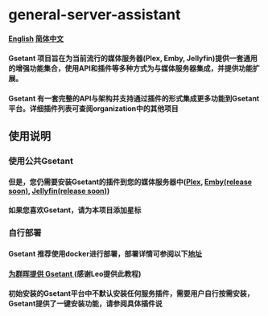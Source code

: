 # general-server-assistant

#### [English](README.md) [简体中文](README-cn.md)
#### Gsetant 项目旨在为当前流行的媒体服务器(Plex, Emby, Jellyfin)提供一套通用的增强功能集合，使用API和插件等多种方式为与媒体服务器集成，并提供功能扩展。

#### Gsetant 有一套完整的API与架构并支持通过插件的形式集成更多功能到Gsetant平台。详细插件列表可查阅organization中的其他项目

## 使用说明

### 使用公共Gsetant

#### 但是，您仍需要安装Gsetant的插件到您的媒体服务器中([Plex](https://github.com/gsetant/Gsetant.bundle), [Emby(release soon)](), [Jellyfin(release soon)]())
#### 如果您喜欢Gsetant，请为本项目添加星标

### 自行部署
 
#### Gsetant 推荐使用docker进行部署，部署详情可参阅以下[地址](https://github.com/gsetant/general-server-assistant/tree/master/docker)

#### [为群晖提供 Gsetant ](doc/Synology/Readme.md) (感谢Leo提供此教程)

#### 初始安装的Gsetant平台中不默认安装任何服务插件，需要用户自行按需安装，Gsetant提供了一键安装功能，请参阅具体插件说
